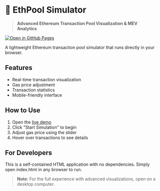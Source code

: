 # 🚀 EthPool Simulator

> **Advanced Ethereum Transaction Pool Visualization & MEV Analytics**

[![Open in GitHub Pages](https://img.shields.io/badge/launch-demo-brightgreen)](https://mariajtik.github.io/ethpool-simulator/)

A lightweight Ethereum transaction pool simulator that runs directly in your browser.

## Features
- Real-time transaction visualization
- Gas price adjustment
- Transaction statistics
- Mobile-friendly interface

## How to Use
1. Open the [live demo](https://mariajtik.github.io/ethpool-simulator-/)
2. Click "Start Simulation" to begin
3. Adjust gas price using the slider
4. Hover over transactions to see details

## For Developers
This is a self-contained HTML application with no dependencies. Simply open index.html in any browser to run.


> **Note**: For the full experience with advanced visualizations, open on a desktop computer.